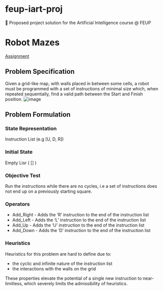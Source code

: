 # feup-iart-proj
🤖 Proposed project solution for the Artificial Intelligence course @ FEUP

# Robot Mazes

[Assignment](https://erich-friedman.github.io/puzzle/robot/)

## Problem Specification

Given a grid-like map, with walls placed in between some cells, a robot must be programmed with a set of instructions of minimal size which, when repeated sequentially, find a valid path between the Start and Finish position.
![image](https://user-images.githubusercontent.com/45906176/161929742-70377ba9-6e93-4512-a3e5-3b3196c40319.png)

## Problem Formulation

### State Representation

Instruction List (e.g [U, D, R])

### Initial State

Empty Lisr ( [] )

### Objective Test

Run the instructions while there are no cycles, i.e a set of instructions does not end up on a previously starting square.

### Operators

- Add_Right - Adds the ‘R’ instruction to the end of the instruction list
- Add_Left - Adds the ‘L’ instruction to the end of the instruction list
- Add_Up - Adds the ‘U’ instruction to the end of the instruction list
- Add_Down - Adds the ‘D’ instruction to the end of the instruction list

### Heuristics

Heuristics for this problem are hard to define due to:

- the cyclic and infinite nature of the instruction list
- the interactions with the walls on the grid

These properties elevate the potential of a single new instruction to near-limitless, which severely limits the admissibility of heuristics.
